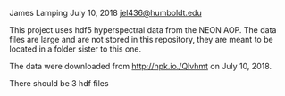 James Lamping
July 10, 2018
jel436@humboldt.edu

This project uses hdf5 hyperspectral data from the NEON AOP. The data files are large and are not stored in this repository, they are meant to be located in a folder sister to this one.

The data were downloaded from http://npk.io./Qlvhmt on July 10, 2018.

There should be 3 hdf files
